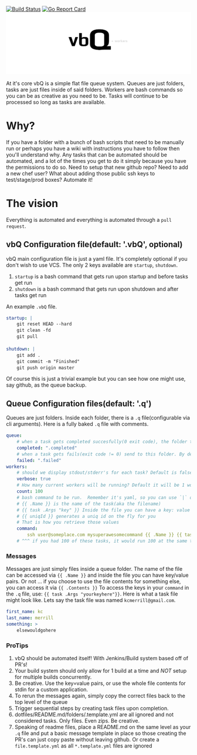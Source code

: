 [![Build Status](https://travis-ci.org/kcmerrill/vbQ.svg?branch=master)](https://travis-ci.org/kcmerrill/vbQ) [![Go Report Card](https://goreportcard.com/badge/github.com/kcmerrill/vbQ)](https://goreportcard.com/report/github.com/kcmerrill/vbQ)
![vbQ](assets/vbQ.png "vbQ")

At it's core vbQ is a simple flat file queue system. Queues are just folders, tasks are just files inside of said folders. Workers are bash commands so you can be as creative as you need to be. Tasks will continue to be processed so long as tasks are available.

# Why?

If you have a folder with a bunch of bash scripts that need to be manually run or perhaps you have a wiki with instructions you have to follow then you'll understand why. Any tasks that can be automated should be automated, and a lot of the times you get to do it simply because you have the permissions to do so. Need to setup that new github repo? Need to add a new chef user? What about adding those public ssh keys to test/stage/prod boxes? Automate it!

# The vision

Everything is automated and everything is automated through a `pull request`.

## vbQ Configuration file(default: '.vbQ', optional)

vbQ main configuration file is just a yaml file. It's completely optional if you don't wish to use VCS. The only 2 keys available are `startup`, `shutdown`. 

1. `startup` is a bash command that gets run upon startup and before tasks get run
1. `shutdown` is a bash command that gets run upon shutdown and after tasks get run

An example `.vbQ` file.

```yaml
startup: |
    git reset HEAD --hard
    git clean -fd
    git pull

shutdown: |
    git add .
    git commit -m "Finished"
    git push origin master
```

Of course this is just a trivial example but you can see how one might use, say github, as the queue backup.

## Queue Configuration files(default: '.q')

Queues are just folders. Inside each folder, there is a `.q` file(configurable via cli arguments). Here is a fully baked `.q` file with comments. 

```yaml
queue:
    # when a task gets completed succesfully(0 exit code), the folder to send it to 
    completed: ".completed"
    # when a task gets fails(exit code != 0) send to this folder. By default it stays put and is the current directory
    failed: ".failed" 
workers:
    # should we display stdout/stderr's for each task? Default is false
    verbose: true 
    # How many current workers will be running? Default it will be 1 worker
    count: 100 
    # bash command to be run.  Remember it's yaml, so you can use `|` or `>` if need be.
    # {{ .Name }} is the name of the task(aka the filename)
    # {{ task .Args "key" }} Inside the file you can have a key: value sets inside. 
    # {{ uniqId }} generates a uniq id on the fly for you
    # That is how you retrieve those values
    command:
        ssh user@someplace.com mysuperawesomecommand {{ .Name }} {{ task .Args "key"}}
    # ^^^ if you had 100 of these tasks, it would run 100 at the same time due to the `count` key
```

### Messages

Messages are just simply files inside a queue folder. The name of the file can be accessed via `{{ .Name }}` and inside the file you can have key/value pairs. Or not ... if you choose to use the file contents for something else, you can access it via `{{ .Contents }}` To access the keys in your `command` in the `.q` file, use: `{{ task .Args "yourkeyhere"}}`. Here is what a task file might look like. Lets say the task file was named `kcmerrill@gmail.com`. 

```yaml
first_name: kc
last_name: merrill
something: >
    elsewouldgohere
```

### ProTips

1. vbQ should be automated itself! With Jenkins/Build system based off of PR's!
1. Your build system should only allow for 1 build at a time and _NOT_ setup for multiple builds concurrently.
1. Be creative. Use the key=value pairs, or use the whole file contents for stdin for a custom application.
1. To rerun the messages again, simply copy the correct files back to the top level of the queue
1. Trigger sequential steps by creating task files upon completion. 
1. dotfiles/README.md/folders/.template.yml are all ignored and not considered tasks. Only files. Even zips. Be creative.
1. Speaking of readme files, place a README.md on the same level as your `.q` file and put a basic message template in place so those creating the PR's can just copy paste without leaving github. Or create a `file.template.yml`  as all `*.template.yml` files are ignored
